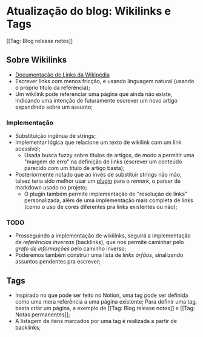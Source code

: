 # Atualização do blog: Wikilinks e Tags

[[Tag: Blog release notes]]

## Sobre Wikilinks

  - [Documentação de Links da Wikipédia](https://en.wikipedia.org/wiki/Help:Link)
  - Escrever links com menos fricção, e usando linguagem natural (usando o próprio título da referência);
  - Um wikilink pode referenciar uma página que ainda não existe, indicando uma intenção de futuramente escrever um novo artigo expandindo sobre um assunto;

### Implementação
 
  - Substituição ingênua de strings;
  - Implementar lógica que relacione um texto de wikilink com um link acessível;
    - Usada busca fuzzy sobre títulos de artigos, de modo a permitir uma "margem de erro" na definição de links (escrever um conteúdo parecido com um título de artigo basta);
  - Posteriormente notado que ao invés de substituir strings não mão, talvez teria sido melhor usar um [plugin](https://github.com/landakram/remark-wiki-link) para o _remark_, o parser de markdown usado no projeto;
    - O plugin também permite implementação de "resolução de links" personalizada, além de uma implementação mais completa de links (como o uso de cores diferentes pra links existentes ou não);

### TODO

  - Prosseguindo a implementação de wikilinks, seguirá a implementação de _referências inversas_ (backlinks), que nos permite caminhar pelo _grafo de informações_ pelo caminho inverso;
  - Poderemos também construír uma lista de _links órfãos_, sinalizando assuntos pendentes pra escrever;


## Tags

  - Inspirado no que pode ser feito no Notion, uma tag pode ser definida como uma mera referência a uma página existente; Para definir uma tag, basta criar um página, a exemplo de [[Tag: Blog release notes]] e [[Tag: Notas permanentes]];
  - A listagem de itens marcados por uma tag é realizada a partir de backlinks;